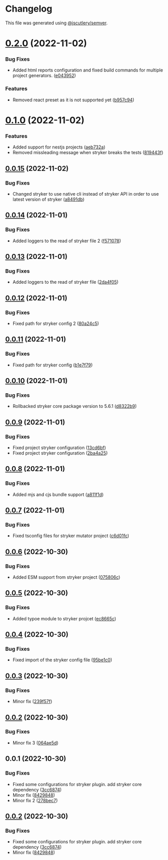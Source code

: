 # Changelog

This file was generated using [@jscutlery/semver](https://github.com/jscutlery/semver).

# [0.2.0](https://github.com/DiogoVCS/nx-graphql-mesh/compare/stryker-mutator-0.1.0...stryker-mutator-0.2.0) (2022-11-02)


### Bug Fixes

* Added html reports configuration and fixed build commands for multiple project generators. ([e043952](https://github.com/DiogoVCS/nx-graphql-mesh/commit/e0439529e87a4d21a7e0acd961521b182f91f06b))


### Features

* Removed react preset as it is not supported yet ([b957c94](https://github.com/DiogoVCS/nx-graphql-mesh/commit/b957c94184c9339fc588d4f0fa67ccced0eaeec7))



# [0.1.0](https://github.com/DiogoVCS/nx-graphql-mesh/compare/stryker-mutator-0.0.15...stryker-mutator-0.1.0) (2022-11-02)


### Features

* Added support for nestjs projects ([aeb732a](https://github.com/DiogoVCS/nx-graphql-mesh/commit/aeb732aed733e1c3e2e7b73a995fe37789f7dca2))
* Removed missleading message when stryker breaks the tests ([819443f](https://github.com/DiogoVCS/nx-graphql-mesh/commit/819443f21fb3c6d4f516a441eaa6c51c4e4b4fd7))



## [0.0.15](https://github.com/DiogoVCS/nx-graphql-mesh/compare/stryker-mutator-0.0.14...stryker-mutator-0.0.15) (2022-11-02)


### Bug Fixes

* Changed stryker to use native cli instead of stryker API in order to use latest version of stryker ([a8491db](https://github.com/DiogoVCS/nx-graphql-mesh/commit/a8491db4e187db5272a265a13de2d732366060f5))



## [0.0.14](https://github.com/DiogoVCS/nx-graphql-mesh/compare/stryker-mutator-0.0.13...stryker-mutator-0.0.14) (2022-11-01)


### Bug Fixes

* Added loggers to the read of stryker file 2 ([f571078](https://github.com/DiogoVCS/nx-graphql-mesh/commit/f571078fa306643b2dc6ce6ad5f37ad3edec7ebf))



## [0.0.13](https://github.com/DiogoVCS/nx-graphql-mesh/compare/stryker-mutator-0.0.12...stryker-mutator-0.0.13) (2022-11-01)


### Bug Fixes

* Added loggers to the read of stryker file ([2da4f05](https://github.com/DiogoVCS/nx-graphql-mesh/commit/2da4f0581f702c239316b2dbca5949dd86ef2886))



## [0.0.12](https://github.com/DiogoVCS/nx-graphql-mesh/compare/stryker-mutator-0.0.11...stryker-mutator-0.0.12) (2022-11-01)


### Bug Fixes

* Fixed path for stryker config 2 ([80a24c5](https://github.com/DiogoVCS/nx-graphql-mesh/commit/80a24c50ae415c76267d8564df7434f8d25d2513))



## [0.0.11](https://github.com/DiogoVCS/nx-graphql-mesh/compare/stryker-mutator-0.0.10...stryker-mutator-0.0.11) (2022-11-01)


### Bug Fixes

* Fixed path for stryker config ([b1e7f79](https://github.com/DiogoVCS/nx-graphql-mesh/commit/b1e7f79df2d60afddcdd238210fc3752a05f2dcf))



## [0.0.10](https://github.com/DiogoVCS/nx-graphql-mesh/compare/stryker-mutator-0.0.9...stryker-mutator-0.0.10) (2022-11-01)


### Bug Fixes

* Rollbacked stryker core package version to 5.6.1 ([d8322b9](https://github.com/DiogoVCS/nx-graphql-mesh/commit/d8322b98b53725ba1c55da16a3b09aa6133f54a1))



## [0.0.9](https://github.com/DiogoVCS/nx-graphql-mesh/compare/stryker-mutator-0.0.8...stryker-mutator-0.0.9) (2022-11-01)


### Bug Fixes

* Fixed project stryker configuration ([13cd6bf](https://github.com/DiogoVCS/nx-graphql-mesh/commit/13cd6bfc4903a549629904b70987ac7db1245959))
* Fixed project stryker configuration ([2ba4a25](https://github.com/DiogoVCS/nx-graphql-mesh/commit/2ba4a255892e8a9728b3e44486f11cfc9d5e2e10))



## [0.0.8](https://github.com/DiogoVCS/nx-graphql-mesh/compare/stryker-mutator-0.0.7...stryker-mutator-0.0.8) (2022-11-01)


### Bug Fixes

* Added mjs and cjs bundle support ([a811f1d](https://github.com/DiogoVCS/nx-graphql-mesh/commit/a811f1dfc669baf5325a15618710392b157c6ef2))



## [0.0.7](https://github.com/DiogoVCS/nx-graphql-mesh/compare/stryker-mutator-0.0.6...stryker-mutator-0.0.7) (2022-11-01)


### Bug Fixes

* Fixed tsconfig files for stryker mutator project ([c6d01fc](https://github.com/DiogoVCS/nx-graphql-mesh/commit/c6d01fc21b1011b35c924240397a18d01e981914))



## [0.0.6](https://github.com/DiogoVCS/nx-graphql-mesh/compare/stryker-mutator-0.0.5...stryker-mutator-0.0.6) (2022-10-30)


### Bug Fixes

* Added ESM support from stryker project ([075806c](https://github.com/DiogoVCS/nx-graphql-mesh/commit/075806cb0afea7396820f062923661a8dae74831))



## [0.0.5](https://github.com/DiogoVCS/nx-graphql-mesh/compare/stryker-mutator-0.0.4...stryker-mutator-0.0.5) (2022-10-30)


### Bug Fixes

* Added typoe module to stryker projcet ([ec8665c](https://github.com/DiogoVCS/nx-graphql-mesh/commit/ec8665ceff7795e5462342b07db963f1e1fa7dd8))



## [0.0.4](https://github.com/DiogoVCS/nx-graphql-mesh/compare/stryker-mutator-0.0.3...stryker-mutator-0.0.4) (2022-10-30)


### Bug Fixes

* Fixed import of the stryker config file ([95be1c0](https://github.com/DiogoVCS/nx-graphql-mesh/commit/95be1c0d64b4276c425e1873e8a0e76ef99f720f))



## [0.0.3](https://github.com/DiogoVCS/nx-graphql-mesh/compare/stryker-mutator-0.0.2...stryker-mutator-0.0.3) (2022-10-30)


### Bug Fixes

* Minor fix ([239f57f](https://github.com/DiogoVCS/nx-graphql-mesh/commit/239f57fed57ce2f1588981b01188a425cc22acb3))



## [0.0.2](https://github.com/DiogoVCS/nx-graphql-mesh/compare/stryker-mutator-0.0.1...stryker-mutator-0.0.2) (2022-10-30)


### Bug Fixes

* Minor fix 3 ([064ae5d](https://github.com/DiogoVCS/nx-graphql-mesh/commit/064ae5d025597af992f7adc2957a7b1d9b599343))



## 0.0.1 (2022-10-30)


### Bug Fixes

* Fixed some configurations for stryker plugin. add stryker core dependency ([3cc6874](https://github.com/DiogoVCS/nx-graphql-mesh/commit/3cc6874f342fcbb2e84a5ca1dc994e9319bd6c32))
* Minor fix ([8429848](https://github.com/DiogoVCS/nx-graphql-mesh/commit/8429848c037ddf6315cf65c09803d3d7abbb9aed))
* Minor fix 2 ([278bec7](https://github.com/DiogoVCS/nx-graphql-mesh/commit/278bec753a0e12a9667fa298ed86e9fc48f32dc7))



## [0.0.2](https://github.com/DiogoVCS/nx-graphql-mesh/compare/stryker-mutator-0.0.1...stryker-mutator-0.0.2) (2022-10-30)


### Bug Fixes

* Fixed some configurations for stryker plugin. add stryker core dependency ([3cc6874](https://github.com/DiogoVCS/nx-graphql-mesh/commit/3cc6874f342fcbb2e84a5ca1dc994e9319bd6c32))
* Minor fix ([8429848](https://github.com/DiogoVCS/nx-graphql-mesh/commit/8429848c037ddf6315cf65c09803d3d7abbb9aed))
